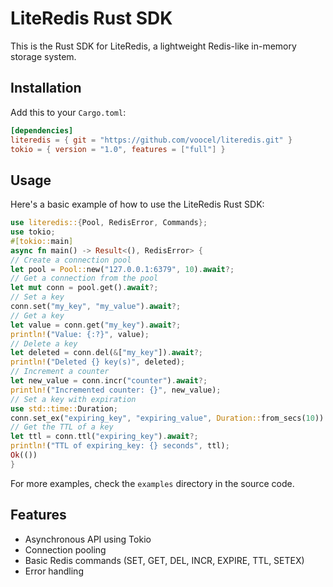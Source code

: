 # LiteRedis Rust SDK

This is the Rust SDK for LiteRedis, a lightweight Redis-like in-memory storage system.

## Installation

Add this to your `Cargo.toml`:

```toml
[dependencies]
literedis = { git = "https://github.com/voocel/literedis.git" }
tokio = { version = "1.0", features = ["full"] }
```


## Usage

Here's a basic example of how to use the LiteRedis Rust SDK:

```rust
use literedis::{Pool, RedisError, Commands};
use tokio;
#[tokio::main]
async fn main() -> Result<(), RedisError> {
// Create a connection pool
let pool = Pool::new("127.0.0.1:6379", 10).await?;
// Get a connection from the pool
let mut conn = pool.get().await?;
// Set a key
conn.set("my_key", "my_value").await?;
// Get a key
let value = conn.get("my_key").await?;
println!("Value: {:?}", value);
// Delete a key
let deleted = conn.del(&["my_key"]).await?;
println!("Deleted {} key(s)", deleted);
// Increment a counter
let new_value = conn.incr("counter").await?;
println!("Incremented counter: {}", new_value);
// Set a key with expiration
use std::time::Duration;
conn.set_ex("expiring_key", "expiring_value", Duration::from_secs(10)).await?;
// Get the TTL of a key
let ttl = conn.ttl("expiring_key").await?;
println!("TTL of expiring_key: {} seconds", ttl);
Ok(())
}
```


For more examples, check the `examples` directory in the source code.

## Features

- Asynchronous API using Tokio
- Connection pooling
- Basic Redis commands (SET, GET, DEL, INCR, EXPIRE, TTL, SETEX)
- Error handling
